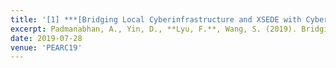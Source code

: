 ```yaml
---
title: '[1] ***[Bridging Local Cyberinfrastructure and XSEDE with CyberGIS-Jupyter](https://dl.acm.org/doi/10.1145/3332186.3333257)***'
excerpt: Padmanabhan, A., Yin, D., **Lyu, F.**, Wang, S. (2019). Bridging Local Cyberinfrastructure and XSEDE with CyberGIS-Jupyter. In *Proceedings of the Practice and Experience in Advanced Research Computing on Rise of the Machines learning*. Association for Computing Machinery, New York, NY, USA, Article 95, 1–3.
date: 2019-07-28
venue: 'PEARC19'
---
```

